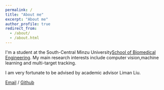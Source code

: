 ```yaml
---
permalink: /
title: "About me"
excerpt: "About me"
author_profile: true
redirect_from: 
  - /about/
  - /about.html
---
```


I'm a student at the South-Central Minzu University[School of Biomedical Engineering](https://www.scuec.edu.cn/syxy/). 
My main research interests include computer vision,machine learning and multi-target tracking.

I am very fortunate to be advised by academic advisor Liman Liu.

[Email](mailto:2021120670@mail.scuec.edu.cn) / [Github](https://github.com/flag16)  

